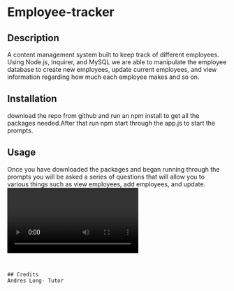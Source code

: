 # Employee-tracker

## Description 

A content management system built to keep track of different employees. Using Node.js, Inquirer, and MySQL we are able to manipulate the employee database to create new employees, update current employees, and view information regarding how much each employee makes and so on. 

## Installation

download the repo from github and run an npm install to get all the packages needed.After that run npm start through the app.js to start the prompts.

## Usage 

Once you have downloaded the packages and began running through the prompts you will be asked a series of questions that will allow you to various things such as view employees, add employees, and update. 
![Video tutorial](assets/video/Employee-tracker-walkthrough.mov)
```


## Credits
Andres Long- Tutor 
